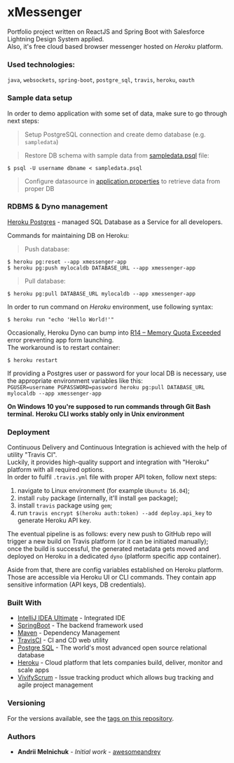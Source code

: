 # xMessenger

Portfolio project written on ReactJS and Spring Boot with Salesforce Lightning Design System applied.<br/>
Also, it's free cloud based browser messenger hosted on <i>Heroku</i> platform.

### Used technologies:

`java`, `websockets`, `spring-boot`, `postgre_sql`, `travis`, `heroku`, `oauth`

### Sample data setup

In order to demo application with some set of data, make sure to go through next steps:<br/>

> Setup PostgreSQL connection and create demo database (e.g. `sampledata`)<br/>

> Restore DB schema with sample data from [sampledata.psql](https://github.com/awesomeandrey/xMessenger/blob/master/data) file:<br/>

```shell
$ psql -U username dbname < sampledata.psql
```

> Configure datasource in [application.properties](https://github.com/awesomeandrey/xMessenger/blob/master/src/main/resources/application.properties) to retrieve data from proper DB

### RDBMS & Dyno management

[Heroku Postgres](https://www.heroku.com/postgres) - managed SQL Database as a Service for all developers.<br/>

Commands for maintaining DB on Heroku:

> Push database:<br/>

```shell
$ heroku pg:reset --app xmessenger-app
$ heroku pg:push mylocaldb DATABASE_URL --app xmessenger-app
```

> Pull database:<br/>

```shell
$ heroku pg:pull DATABASE_URL mylocaldb --app xmessenger-app
```

In order to run command on *Heroku* environment, use following syntax:<br/>

```shell
$ heroku run "echo 'Hello World!'"
```

Occasionally, Heroku Dyno can bump into <u>R14 – Memory Quota Exceeded</u> error preventing app form launching.<br/>
The workaround is to restart container:

```shell
$ heroku restart
```

If providing a Postgres user or password for your local DB is necessary, use the appropriate environment variables like this:<br/>
`PGUSER=username PGPASSWORD=password heroku pg:pull DATABASE_URL mylocaldb --app xmessenger-app`

**On Windows 10 you're supposed to run commands through Git Bash terminal.**
**Heroku CLI works stably only in Unix environment**

### Deployment

Continuous Delivery and Continuous Integration is achieved with the help of utility "Travis CI".<br/>
Luckily, it provides high-quality support and integration with "Heroku" platform with all required options.<br/>
In order to fulfil `.travis.yml` file with proper API token, follow next steps:
1) navigate to Linux environment (for example `Ubunutu 16.04`);
2) install `ruby` package (internally, it'll install `gem` package);
3) install `travis` package using `gem`;
4) run `travis encrypt $(heroku auth:token) --add deploy.api_key` to generate Heroku API key.

The eventual pipeline is as follows: every new push to GitHub repo will trigger a new build on Travis platform (or it can be initiated manually);<br/>
once the build is successful, the generated metadata gets moved and deployed on Heroku in a dedicated `dyno` (platform specific app container).

Aside from that, there are config variables established on Heroku platform. Those are accessible via Heroku UI or
CLI commands. They contain app sensitive information (API keys, DB credentials).

### Built With

* [IntelliJ IDEA Ultimate](https://www.jetbrains.com/idea/) - Integrated IDE
* [SpringBoot](http://spring.io/) - The backend framework used
* [Maven](https://maven.apache.org/) - Dependency Management
* [TravisCI](https://travis-ci.com/) - CI and CD web utility
* [Postgre SQL](https://www.postgresql.org/) - The world's most advanced open source relational database
* [Heroku](https://www.heroku.com/) - Cloud platform that lets companies build, deliver, monitor and scale apps
* [VivifyScrum](https://app.vivifyscrum.com/) - Issue tracking product which allows bug tracking and agile project management

### Versioning

For the versions available, see the [tags on this repository](https://github.com/awesomeandrey/xMessenger/tags).

### Authors

* **Andrii Melnichuk** - *Initial work* - [awesomeandrey](https://github.com/awesomeandrey)